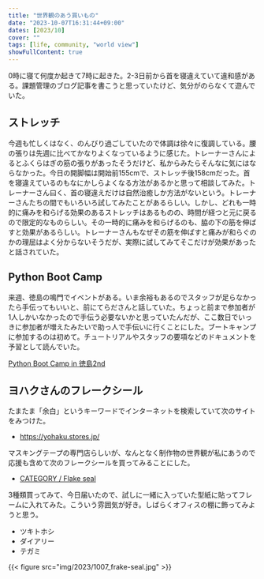 ```yaml
---
title: "世界観のあう買いもの"
date: "2023-10-07T16:31:44+09:00"
dates: [2023/10]
cover: ""
tags: [life, community, "world view"]
showFullContent: true
---
```


0時に寝て何度か起きて7時に起きた。2-3日前から首を寝違えていて違和感がある。課題管理のブログ記事を書こうと思っていたけど、気分がのらなくて遊んでいた。

## ストレッチ

今週も忙しくはなく、のんびり過ごしていたので体調は徐々に復調している。腰の張りは先週に比べてかなりよくなっているように感じた。トレーナーさんによるとふくらはぎの筋の張りがあったそうだけど、私からみたらそんなに気にはならなかった。今日の開脚幅は開始前155cmで、ストレッチ後158cmだった。首を寝違えているのもなにかしらよくなる方法があるかと思って相談してみた。トレーナーさん曰く、首の寝違えだけは自然治癒しか方法がないという。トレーナーさんたちの間でもいろいろ試してみたことがあるらしい。しかし、どれも一時的に痛みを和らげる効果のあるストレッチはあるものの、時間が経つと元に戻るので限定的なものらしい。その一時的に痛みを和らげるのも、脇の下の筋を伸ばすと効果があるらしい。トレーナーさんもなぜその筋を伸ばすと痛みが和らぐのかの理屈はよく分からないそうだが、実際に試してみてそこだけが効果があったと話されていた。

## Python Boot Camp

来週、徳島の鳴門でイベントがある。いま余裕もあるのでスタッフが足らなかったら手伝ってもいいと、前にてらださんと話していた。ちょっと前まで参加者が1人しかいなかったので手伝う必要ないかと思っていたんだが、ここ数日でいっきに参加者が増えたみたいで助っ人で手伝いに行くことにした。ブートキャンプに参加するのは初めて。チュートリアルやスタッフの要項などのドキュメントを予習として読んでいた。

[Python Boot Camp in 徳島2nd](https://pyconjp.connpass.com/event/293032/)

## ヨハクさんのフレークシール

たまたま「余白」というキーワードでインターネットを検索していて次のサイトをみつけた。

* https://yohaku.stores.jp/

マスキングテープの専門店らしいが、なんとなく制作物の世界観が私にあうので応援も含めて次のフレークシールを買ってみることにした。

* [CATEGORY / Flake seal](https://yohaku.stores.jp/?category_id=642bf7f02ce5f6002939cf51)

3種類買ってみて、今日届いたので、試しに一緒に入っていた型紙に貼ってフレームに入れてみた。こういう雰囲気が好き。しばらくオフィスの棚に飾ってみようと思う。

* ツキトホシ
* ダイアリー
* テガミ

{{< figure src="img/2023/1007_frake-seal.jpg" >}}
